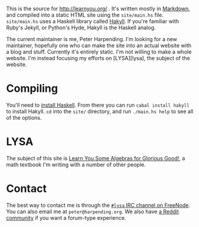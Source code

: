 This is the source for http://learnyou.org/ . It's written mostly in
[Markdown][pdmd], and compiled into a static HTML site using the `site/main.hs`
file. `site/main.hs` uses a Haskell library called [Hakyll][hak]. If you're
familiar with Ruby's Jekyll, or Python's Hyde, Hakyll is the Haskell analog.

The current maintainer is me, Peter Harpending. I'm looking for a new
maintainer, hopefully one who can make the site into an actual website with a
blog and stuff. Currently it's entirely static. I'm not willing to make a whole
website. I'm instead focusing my efforts on [LYSA][lysa], the subject of the
website.

# Compiling

You'll need to [install Haskell][hask]. From there you can run `cabal install
hakyll` to install Hakyll. `cd` into the `site/` directory, and run `./main.hs
help` to see all of the options.

# LYSA

The subject of this site is
[Learn You Some Algebras for Glorious Good!](https://gitlab.com/groups/lysa), a
math textbook I'm writing with a number of other people.

# Contact

The best way to contact me is through the
[`#lysa` IRC channel on FreeNode](https://webchat.freenode.net/?channels=%23lysa). You
can also email me at `peter@harpending.org`. We also have
[a Reddit community](https://lysa.reddit.com/) if you want a forum-type
experience.

[pdmd]: http://johnmacfarlane.net/pandoc/demo/example9/pandocs-markdown.html
[hak]: http://jaspervdj.be/hakyll/
[hask]: https://github.com/bitemyapp/learnhaskell#getting-started
